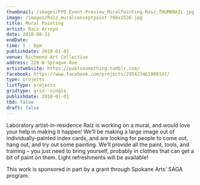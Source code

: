 ```yaml
---
thumbnail: /images/FPO_Event-Preview_MuralPainting-Raiz_THUMBNAIL.jpg
image: /images/Raiz_muralconceptpaint-768x1536.jpg
title: Mural Painting
artist: Raiz Arroyo
date: 2018-08-22
endDate:
time: 5 - 8pm
publishdate: 2018-01-01
venue: Richmond Art Collective
address: 228 W Spraque Ave
artistwebsite: https://pablosomething.tumblr.com/
facebook: https://www.facebook.com/projects/295423461008147/
type: projects
listType: projects
gridtype: grid--single
publishdate: 2018-01-01
tbd: false
draft: false
---
```

Laboratory artist-in-residence Raiz is working on a mural, and would love your help in making it happen! We’ll be making a large image out of individually-painted index cards, and are looking for people to come out, hang out, and try out some painting. We’ll provide all the paint, tools, and training – you just need to bring yourself, probably in clothes that can get a bit of paint on them. Light refreshments will be available!

This work is sponsored in part by a grant through Spokane Arts’ SAGA program.
